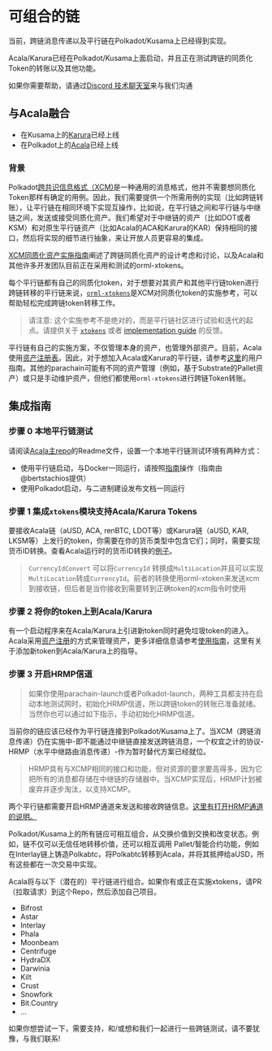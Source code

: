 # 可组合的链

当前，跨链消息传递以及平行链在Polkadot/Kusama上已经得到实现。

Acala/Karura已经在Polkadot/Kusama上面启动，并且正在测试跨链的同质化Token的转账以及其他功能。

如果你需要帮助，请通过[Discord 技术聊天室](https://discord.com/invite/Xb3CxcjCVc)来与我们沟通

## 与Acala融合

* 在Kusama上的[Karura](https://polkadot.js.org/apps/?rpc=wss%3A%2F%2Fkusama-rpc.polkadot.io#/parachains)已经上线
* 在Polkadot上的[Acala](https://polkadot.js.org/apps/?rpc=wss%3A%2F%2Frpc.polkadot.io#/parachains)已经上线

### 背景

Polkadot[跨共识信息格式（XCM)](https://github.com/paritytech/xcm-format)是一种通用的消息格式，他并不需要想同质化Token那样有确定的用例。因此，我们需要提供一个所需用例的实现（比如跨链转账），让平行链在相同环境下实现互操作，比如说，在平行链之间和平行链与中继链之间，发送或接受同质化资产。我们希望对于中继链的资产（比如DOT或者KSM）和对原生平行链资产（比如Acala的ACA和Karura的KAR）保持相同的接口，然后将实现的细节进行抽象，来让开放人员更容易的集成。

[XCM同质化资产实施指南](https://github.com/open-web3-stack/open-runtime-module-library/discussions/385)阐述了跨链同质化资产的设计考虑和讨论，以及Acala和其他许多开发团队目前正在采用和测试的orml-xtokens。&#x20;

每个平行链都有自己的同质化token，对于想要对其资产和其他平行链token进行跨链转移的平行链来说，[`orml-xtokens`](https://github.com/open-web3-stack/open-runtime-module-library/discussions/385)是XCM对同质化token的实施参考，可以帮助轻松完成跨链token转移工作。

> 请注意: 这个实施参考不是绝对的，而是平行链社区进行试验和迭代的起点。请提供关于 [`xtokens`](https://github.com/open-web3-stack/open-runtime-module-library/tree/master/xtokens) 或者 [implementation guide](https://github.com/open-web3-stack/open-runtime-module-library/discussions/385) 的反馈。

平行链有自己的实施方案，不仅管理本身的资产，也管理外部资产。目前，Acala使用[资产注册表](https://github.com/AcalaNetwork/Acala/tree/master/modules/asset-registry)。因此，对于想加入Acala或Karura的平行链，请参考[这里](https://app.gitbook.com/s/I60OMjSmrBgy1AoE1I84/kai-fa-zhe-zhi-nan/chuang-jian-yi-ge-xin-token)的用户指南。其他的parachain可能有不同的资产管理（例如，基于Substrate的Pallet资产）或只是手动维护资产，但他们都使用`orml-xtokens`进行跨链Token转账。

## 集成指南

### 步骤 0 本地平行链测试

请阅读[Acala主repo](https://github.com/AcalaNetwork/Acala)的Readme文件，设置一个本地平行链测试环境有两种方式：

* 使用平行链启动，与Docker一同运行，请按照[指南](https://hackmd.io/dhmCATb\_QqygCPxkxaDcmA)操作（指南由@bertstachios提供）
* 使用Polkadot启动，与二进制建设发布文档一同运行

### 步骤 1 集成`xtokens`模块支持Acala/Karura Tokens

要接收Acala链（aUSD, ACA, renBTC, LDOT等）或Karura链（aUSD, KAR, LKSM等）上发行的token，你需要在你的货币类型中包含它们；同时，需要实现货币ID转换。查看Acala运行时的货币ID转换的[例子](https://github.com/AcalaNetwork/Acala/blob/2.3.1/runtime/acala/src/lib.rs#L1700-L1814)。

> `CurrencyIdConvert` 可以将`CurrencyId` 转换成`MultiLocation`并且可以实现`MultiLocation`转成`CurrencyId`。前者的转换使用orml-xtoken来发送xcm到接收链，但后者是当你接收到需要转到正确token的xcm指令时使用

### 步骤 2 将你的token上到Acala/Karura

有一个启动程序来在Acala/Karura上引进新token同时避免垃圾token的进入。Acala采用[资产注册](https://github.com/AcalaNetwork/Acala/tree/master/modules/asset-registry)的方式来管理资产，更多详细信息请参考[使用指南](https://app.gitbook.com/s/I60OMjSmrBgy1AoE1I84/kai-fa-zhe-zhi-nan/chuang-jian-yi-ge-xin-token)，这里有关于添加新token到Acala/Karura上的指导。

### 步骤 3 开启HRMP信道

> 如果你使用parachain-launch或者Polkadot-launch，两种工具都支持在启动本地测试网时，初始化HRMP信道，所以跨链token的转账已准备就绪。当然你也可以通过如下指示，手动初始化HRMP信道。

当前你的链应该已经作为平行链连接到Polkadot/Kusama上了。当XCM（跨链消息传递）仍在实施中-即不能通过中继链直接发送跨链消息，一个权宜之计的协议-HRMP（水平中继路由消息传递）-作为暂时替代方案已经就位。

> HRMP具有与XCMP相同的接口和功能，但对资源的要求要高得多，因为它把所有的消息都存储在中继链的存储器中。当XCMP实现后，HRMP计划被废弃并逐步淘汰，以支持XCMP。

两个平行链都需要开启HRMP通道来发送和接收跨链信息。[这里有打开HRMP通道的说明。](kai-qi-hrmp-xin-dao.md)

Polkadot/Kusama上的所有链应可相互组合，从交换价值到交换和改变状态。例如，链不仅可以无信任地转移价值，还可以相互调用 Pallet/智能合约功能，例如在Interlay链上铸造Polkabtc，将Polkabtc转移到Acala，并将其抵押给aUSD，所有这些都在一次交易中实现。&#x20;

Acala将与以下（潜在的）平行链进行组合。如果你有或正在实施xtokens，请PR（拉取请求）到这个Repo，然后添加自己项目。

* Bifrost
* Astar
* Interlay
* Phala
* Moonbeam
* Centrifuge
* HydraDX
* Darwinia
* Kilt
* Crust
* Snowfork
* Bit.Country
* ...

如果你想尝试一下，需要支持，和/或想和我们一起进行一些跨链测试，请不要犹豫，与我们联系!

